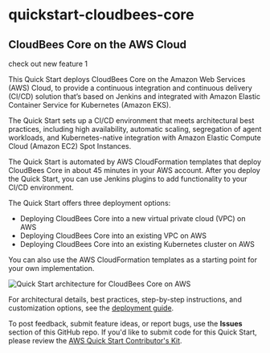 # quickstart-cloudbees-core
## CloudBees Core on the AWS Cloud

check out new feature 1

This Quick Start deploys CloudBees Core on the Amazon Web Services (AWS) Cloud, to provide a continuous integration and continuous delivery (CI/CD) solution that’s based on Jenkins and integrated with Amazon Elastic Container Service for Kubernetes (Amazon EKS).

The Quick Start sets up a CI/CD environment that meets architectural best practices, including high availability, automatic scaling, segregation of agent workloads, and Kubernetes-native integration with Amazon Elastic Compute Cloud (Amazon EC2) Spot Instances.

The Quick Start is automated by AWS CloudFormation templates that deploy CloudBees Core in about 45 minutes in your AWS account. After you deploy the Quick Start, you can use Jenkins plugins to add functionality to your CI/CD environment.

The Quick Start offers three deployment options:

- Deploying CloudBees Core into a new virtual private cloud (VPC) on AWS
- Deploying CloudBees Core into an existing VPC on AWS
- Deploying CloudBees Core into an existing Kubernetes cluster on AWS

You can also use the AWS CloudFormation templates as a starting point for your own implementation.

![Quick Start architecture for CloudBees Core on AWS](https://d0.awsstatic.com/partner-network/QuickStart/datasheets/cloudbees-core-architecture-on-aws.png)

For architectural details, best practices, step-by-step instructions, and customization options, see the 
[deployment guide](https://aws-quickstart.s3.amazonaws.com/quickstart-cloudbees-core/doc/cloudbees-core-on-the-aws-cloud.pdf).

To post feedback, submit feature ideas, or report bugs, use the **Issues** section of this GitHub repo.
If you'd like to submit code for this Quick Start, please review the [AWS Quick Start Contributor's Kit](https://aws-quickstart.github.io/). 
